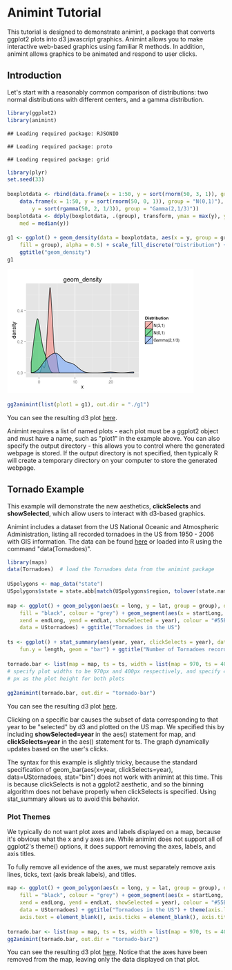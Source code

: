 Animint Tutorial
========================================================

This tutorial is designed to demonstrate animint, a package that converts ggplot2 plots into d3 javascript graphics. Animint allows you to make interactive web-based graphics using familiar R methods. In addition, animint allows graphics to be animated and respond to user clicks.


Introduction 
---------------------------------------------------------
Let's start with a reasonably common comparison of distributions: two normal distributions with different centers, and a gamma distribution. 


```r
library(ggplot2)
library(animint)
```

```
## Loading required package: RJSONIO
```

```
## Loading required package: proto
```

```
## Loading required package: grid
```

```r
library(plyr)
set.seed(33)

boxplotdata <- rbind(data.frame(x = 1:50, y = sort(rnorm(50, 3, 1)), group = "N(3,1)"), 
    data.frame(x = 1:50, y = sort(rnorm(50, 0, 1)), group = "N(0,1)"), data.frame(x = 1:50, 
        y = sort(rgamma(50, 2, 1/3)), group = "Gamma(2,1/3)"))
boxplotdata <- ddply(boxplotdata, .(group), transform, ymax = max(y), ymin = min(y), 
    med = median(y))

g1 <- ggplot() + geom_density(data = boxplotdata, aes(x = y, group = group, 
    fill = group), alpha = 0.5) + scale_fill_discrete("Distribution") + xlab("x") + 
    ggtitle("geom_density")
g1
```

![plot of chunk unnamed-chunk-1](figure/unnamed-chunk-1.png) 

```r
gg2animint(list(plot1 = g1), out.dir = "./g1")
```


You can see the resulting d3 plot [here](g1/index.html).

Animint requires a list of named plots - each plot must be a ggplot2 object and must have a name, such as "plot1" in the example above. You can also specify the output directory - this allows you to control where the generated webpage is stored. If the output directory is not specified, then typically R will create a temporary directory on your computer to store the generated webpage. 


Tornado Example
----------------------------------------------------------
This example will demonstrate the new aesthetics, **clickSelects** and **showSelected**, which allow users to interact with d3-based graphics. 

Animint includes a dataset from the US National Oceanic and Atmospheric Administration, listing all recorded tornadoes in the US from 1950 - 2006 with GIS information. The data can be found [here](http://www.spc.noaa.gov/wcm/#data) or loaded into R using the command "data(Tornadoes)". 


```r
library(maps)
data(Tornadoes)  # load the Tornadoes data from the animint package

USpolygons <- map_data("state")
USpolygons$state = state.abb[match(USpolygons$region, tolower(state.name))]

map <- ggplot() + geom_polygon(aes(x = long, y = lat, group = group), data = USpolygons, 
    fill = "black", colour = "grey") + geom_segment(aes(x = startLong, y = startLat, 
    xend = endLong, yend = endLat, showSelected = year), colour = "#55B1F7", 
    data = UStornadoes) + ggtitle("Tornadoes in the US")

ts <- ggplot() + stat_summary(aes(year, year, clickSelects = year), data = UStornadoes, 
    fun.y = length, geom = "bar") + ggtitle("Number of Tornadoes recorded in the US, 1950-2006")

tornado.bar <- list(map = map, ts = ts, width = list(map = 970, ts = 400), height = list(400))
# specify plot widths to be 970px and 400px respectively, and specify 400
# px as the plot height for both plots

gg2animint(tornado.bar, out.dir = "tornado-bar")
```

You can see the resulting d3 plot [here](tornado-bar/index.html). 

Clicking on a specific bar causes the subset of data corresponding to that year to be "selected" by d3 and plotted on the US map. We specified this by including **showSelected=year** in the aes() statement for map, and **clickSelects=year** in the aes() statement for ts. The graph dynamically updates based on the user's clicks. 

The syntax for this example is slightly tricky, because the standard specification of geom\_bar(aes(x=year, clickSelects=year), data=UStornadoes, stat="bin") does not work with animint at this time. This is because clickSelects is not a ggplot2 aesthetic, and so the binning algorithm does not behave properly when clickSelects is specified. Using stat\_summary allows us to avoid this behavior. 

### Plot Themes
We typically do not want plot axes and labels displayed on a map, because it's obvious what the x and y axes are. While animint does not support all of ggplot2's theme() options, it does support removing the axes, labels, and axis titles. 

To fully remove all evidence of the axes, we must separately remove axis lines, ticks, text (axis break labels), and titles. 

```r
map <- ggplot() + geom_polygon(aes(x = long, y = lat, group = group), data = USpolygons, 
    fill = "black", colour = "grey") + geom_segment(aes(x = startLong, y = startLat, 
    xend = endLong, yend = endLat, showSelected = year), colour = "#55B1F7", 
    data = UStornadoes) + ggtitle("Tornadoes in the US") + theme(axis.line = element_blank(), 
    axis.text = element_blank(), axis.ticks = element_blank(), axis.title = element_blank())

tornado.bar <- list(map = map, ts = ts, width = list(map = 970, ts = 400), height = list(400))
gg2animint(tornado.bar, out.dir = "tornado-bar2")
```

You can see the resulting d3 plot [here](tornado-bar2/index.html). Notice that the axes have been removed from the map, leaving only the data displayed on that plot. 


